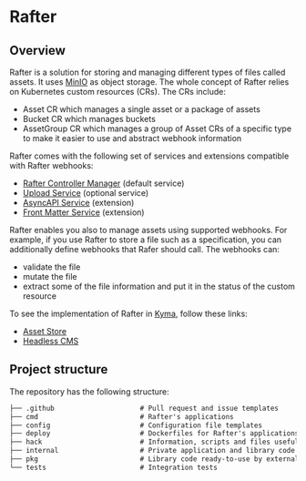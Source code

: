 # Rafter

## Overview

Rafter is a solution for storing and managing different types of files called assets. It uses [MinIO](https://min.io/) as object storage. The whole concept of Rafter relies on Kubernetes custom resources (CRs). The CRs include:

- Asset CR which manages a single asset or a package of assets
- Bucket CR which manages buckets
- AssetGroup CR which manages a group of Asset CRs of a specific type to make it easier to use and abstract webhook information

Rafter comes with the following set of services and extensions compatible with Rafter webhooks:

- [Rafter Controller Manager](./cmd/manager/README.md) (default service)
- [Upload Service](./cmd/uploader/README.md) (optional service)
- [AsyncAPI Service](./cmd/extension/asyncapi/README.md) (extension)
- [Front Matter Service](./cmd/extension/frontmatter/README.md) (extension)

Rafter enables you also to manage assets using supported webhooks. For example, if you use Rafter to store a file such as a specification, you can additionally define webhooks that Rafer should call. The webhooks can:

- validate the file
- mutate the file
- extract some of the file information and put it in the status of the custom resource

To see the implementation of Rafter in [Kyma](https://kyma-project.io), follow these links:

- [Asset Store](https://kyma-project.io/docs/components/asset-store/)
- [Headless CMS](https://kyma-project.io/docs/components/headless-cms/)

## Project structure

The repository has the following structure:

```txt
├── .github                     # Pull request and issue templates
├── cmd                         # Rafter's applications
├── config                      # Configuration file templates
├── deploy                      # Dockerfiles for Rafter's applications
├── hack                        # Information, scripts and files useful for development
├── internal                    # Private application and library code
├── pkg                         # Library code ready-to-use by external applications
└── tests                       # Integration tests
```
